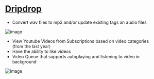 # [Dripdrop](https://dripdrop.icu)



- Convert wav files to mp3 and/or update existing tags on audio files 

![image](https://user-images.githubusercontent.com/20981009/166059996-b562f0f3-428c-49a0-9652-cf43cac1a2d0.png)


- View Youtube Videos from Subscriptions based on video categories (from the last year)
- Have the ability to like videos
- Video Queue that supports autoplaying and listening to video in background 

![image](https://user-images.githubusercontent.com/20981009/166059846-39166087-a296-42fe-924a-d88f61960d30.png)
